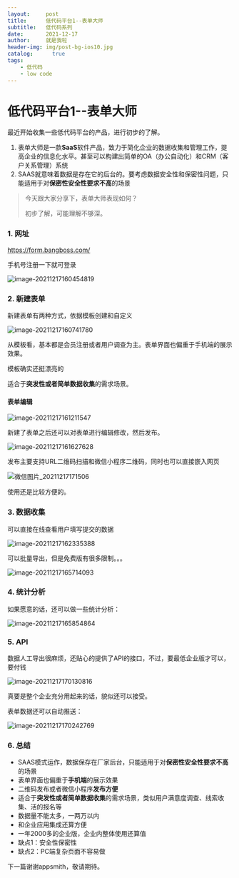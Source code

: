 ```yaml
---
layout:     post
title:      低代码平台1--表单大师
subtitle:   低代码系列
date:       2021-12-17
author:     就是我啦
header-img: img/post-bg-ios10.jpg
catalog: 	  true
tags:
    - 低代码    
    - low code      
---
```


# 低代码平台1--表单大师

最近开始收集一些低代码平台的产品，进行初步的了解。

1. 表单大师是一款**SaaS**软件产品，致力于简化企业的数据收集和管理工作，提高企业的信息化水平。甚至可以构建出简单的OA（办公自动化）和CRM（客户关系管理）系统
2. SAAS就意味着数据是存在它的后台的。要考虑数据安全性和保密性问题，只能适用于对**保密性安全性要求不高**的场景



> 今天跟大家分享下，表单大师表现如何？
>
> 初步了解，可能理解不够深。



### 1. 网址

https://form.bangboss.com/

手机号注册一下就可登录

![image-20211217160454819](https://gitee.com/shenyao/sohossl/raw/master/images/image-20211217160454819.png)



### 2. 新建表单

新建表单有两种方式，依据模板创建和自定义

![image-20211217160741780](https://gitee.com/shenyao/sohossl/raw/master/images/image-20211217160741780.png)

从模板看，基本都是会员注册或者用户调查为主。表单界面也偏重于手机端的展示效果。

模板确实还挺漂亮的

适合于**突发性或者简单数据收集**的需求场景。



#### 表单编辑

![image-20211217161211547](https://gitee.com/shenyao/sohossl/raw/master/images/image-20211217161211547.png)

新建了表单之后还可以对表单进行编辑修改，然后发布。

![image-20211217161627628](https://gitee.com/shenyao/sohossl/raw/master/images/image-20211217161627628.png)

发布主要支持URL二维码扫描和微信小程序二维码，同时也可以直接嵌入网页

![微信图片_20211217171506](https://gitee.com/shenyao/sohossl/raw/master/images/%E5%BE%AE%E4%BF%A1%E5%9B%BE%E7%89%87_20211217171506.jpg)

使用还是比较方便的。

### 3. 数据收集

可以直接在线查看用户填写提交的数据

![image-20211217162335388](https://gitee.com/shenyao/sohossl/raw/master/images/image-20211217162335388.png)



可以批量导出，但是免费版有很多限制。。。

![image-20211217165714093](https://gitee.com/shenyao/sohossl/raw/master/images/image-20211217165714093.png)

### 4. 统计分析

如果愿意的话，还可以做一些统计分析：



![image-20211217165854864](https://gitee.com/shenyao/sohossl/raw/master/images/image-20211217165854864.png)

### 5. API

数据人工导出很麻烦，还贴心的提供了API的接口，不过，要最低企业版才可以，要付钱

![image-20211217170130816](https://gitee.com/shenyao/sohossl/raw/master/images/image-20211217170130816.png)

真要是整个企业充分用起来的话，貌似还可以接受。

表单数据还可以自动推送：

![image-20211217170242769](https://gitee.com/shenyao/sohossl/raw/master/images/image-20211217170242769.png)

### 6. 总结

- SAAS模式运作，数据保存在厂家后台，只能适用于对**保密性安全性要求不高**的场景
- 表单界面也偏重于**手机端**的展示效果
- 二维码发布或者微信小程序**发布方便**
- 适合于**突发性或者简单数据收集**的需求场景，类似用户满意度调查、线索收集、活的报名等
- 数据量不能太多，一两万以内
- 和企业应用集成还算方便
- 一年2000多的企业版，企业内整体使用还算值
- 缺点1：安全性保密性
- 缺点2：PC端复杂页面不容易做



下一篇谢谢appsmith，敬请期待。
